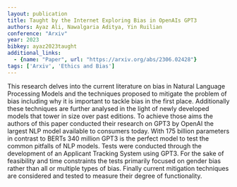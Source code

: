 ```yaml
---
layout: publication
title: Taught by the Internet Exploring Bias in OpenAIs GPT3
authors: Ayaz Ali, Nawalgaria Aditya, Yin Ruilian
conference: "Arxiv"
year: 2023
bibkey: ayaz2023taught
additional_links:
  - {name: "Paper", url: "https://arxiv.org/abs/2306.02428"}
tags: ['Arxiv', 'Ethics and Bias']
---
```

This research delves into the current literature on bias in Natural Language Processing Models and the techniques proposed to mitigate the problem of bias including why it is important to tackle bias in the first place. Additionally these techniques are further analysed in the light of newly developed models that tower in size over past editions. To achieve those aims the authors of this paper conducted their research on GPT3 by OpenAI the largest NLP model available to consumers today. With 175 billion parameters in contrast to BERTs 340 million GPT3 is the perfect model to test the common pitfalls of NLP models. Tests were conducted through the development of an Applicant Tracking System using GPT3. For the sake of feasibility and time constraints the tests primarily focused on gender bias rather than all or multiple types of bias. Finally current mitigation techniques are considered and tested to measure their degree of functionality.
